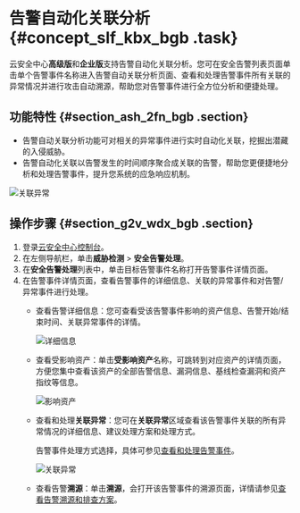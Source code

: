 # 告警自动化关联分析 {#concept_slf_kbx_bgb .task}

云安全中心**高级版**和**企业版**支持告警自动化关联分析。您可在安全告警列表页面单击单个告警事件名称进入告警自动关联分析页面、查看和处理告警事件所有关联的异常情况并进行攻击自动溯源，帮助您对告警事件进行全方位分析和便捷处理。

## 功能特性 {#section_ash_2fn_bgb .section}

-   告警自动关联分析功能可对相关的异常事件进行实时自动化关联，挖掘出潜藏的入侵威胁。
-   告警自动化关联以告警发生的时间顺序聚合成关联的告警，帮助您更便捷地分析和处理告警事件，提升您系统的应急响应机制。

![关联异常](http://static-aliyun-doc.oss-cn-hangzhou.aliyuncs.com/assets/img/78656/156878886556619_zh-CN.png)

## 操作步骤 {#section_g2v_wdx_bgb .section}

1.  登录[云安全中心控制台](https://yundun.console.aliyun.com/?p=sas)。
2.  在左侧导航栏，单击**威胁检测** \> **安全告警处理**。
3.  在**安全告警处理**列表中，单击目标告警事件名称打开告警事件详情页面。
4.  在告警事件详情页面，查看告警事件的详细信息、关联的异常事件和对告警/异常事件进行处理。 
    -   查看告警详细信息：您可查看受该告警事件影响的资产信息、告警开始/结束时间、关联异常事件的详情。

        ![详细信息](http://static-aliyun-doc.oss-cn-hangzhou.aliyuncs.com/assets/img/78656/156878886551009_zh-CN.png)

    -   查看受影响资产：单击**受影响资产**名称，可跳转到对应资产的详情页面，方便您集中查看该资产的全部告警信息、漏洞信息、基线检查漏洞和资产指纹等信息。

        ![影响资产](http://static-aliyun-doc.oss-cn-hangzhou.aliyuncs.com/assets/img/78656/156878886551007_zh-CN.png)

    -   查看和处理**关联异常**：您可在**关联异常**区域查看该告警事件关联的所有异常情况的详细信息、建议处理方案和处理方式。

        告警事件处理方式选择，具体可参见[查看和处理告警事件](cn.zh-CN/威胁检测/安全告警处理/查看和处理告警事件.md#)。

        ![关联异常](http://static-aliyun-doc.oss-cn-hangzhou.aliyuncs.com/assets/img/78656/156878886551006_zh-CN.png)

    -   查看告警**溯源**：单击**溯源**，会打开该告警事件的溯源页面，详情请参见[查看告警溯源和排查方案](cn.zh-CN/威胁检测/安全告警处理/查看告警溯源和排查方案.md#)。


